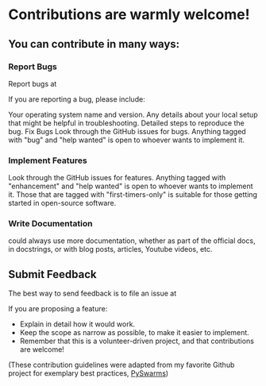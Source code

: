 # Contributions are warmly welcome!

## You can contribute in many ways:

### Report Bugs
Report bugs at <ISSUETRACKER>

If you are reporting a bug, please include:

Your operating system name and version.
Any details about your local setup that might be helpful in troubleshooting.
Detailed steps to reproduce the bug.
Fix Bugs
Look through the GitHub issues for bugs. Anything tagged with "bug" and "help wanted" is open to whoever wants to implement it.

### Implement Features
Look through the GitHub issues for features. Anything tagged with "enhancement" and "help wanted" is open to whoever wants to implement it. Those that are tagged with "first-timers-only" is suitable for those getting started in open-source software.

### Write Documentation
<PROJECTNAME> could always use more documentation, whether as part of the official docs, in docstrings, or with blog posts, articles, Youtube videos, etc. 

## Submit Feedback
The best way to send feedback is to file an issue at <ISSUETRACKER>

If you are proposing a feature:

* Explain in detail how it would work.
* Keep the scope as narrow as possible, to make it easier to implement.
* Remember that this is a volunteer-driven project, and that contributions are welcome!

(These contribution guidelines were adapted from my favorite Github project for exemplary best practices, [PySwarms](https://github.com/ljvmiranda921/pyswarms))
